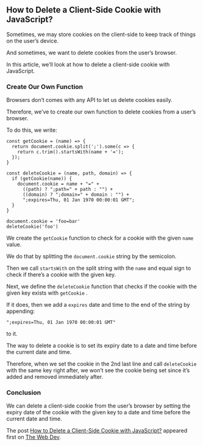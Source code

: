 ## How to Delete a Client-Side Cookie with JavaScript?

Sometimes, we may store cookies on the client-side to keep track of things on the user’s device.

And sometimes, we want to delete cookies from the user’s browser.

In this article, we’ll look at how to delete a client-side cookie with JavaScript.

### Create Our Own Function

Browsers don’t comes with any API to let us delete cookies easily.

Therefore, we’ve to create our own function to delete cookies from a user’s browser.

To do this, we write:

    const getCookie = (name) => {
      return document.cookie.split(';').some(c => {
        return c.trim().startsWith(name + '=');
      });
    }
    
    const deleteCookie = (name, path, domain) => {
      if (getCookie(name)) {
        document.cookie = name + "=" +
          ((path) ? ";path=" + path : "") +
          ((domain) ? ";domain=" + domain : "") +
          ";expires=Thu, 01 Jan 1970 00:00:01 GMT";
      }
    }
    
    document.cookie = 'foo=bar'
    deleteCookie('foo')
    

We create the `getCookie` function to check for a cookie with the given `name` value.

We do that by splitting the `document.cookie` string by the semicolon.

Then we call `startsWith` on the split string with the `name` and equal sign to check if there’s a cookie with the given key.

Next, we define the `deleteCookie` function that checks if the cookie with the given key exists with `getCookie` .

If it does, then we add a `expires` date and time to the end of the string by appending:

    ";expires=Thu, 01 Jan 1970 00:00:01 GMT"
    

to it.

The way to delete a cookie is to set its expiry date to a date and time before the current date and time.

Therefore, when we set the cookie in the 2nd last line and call `deleteCookie` with the same key right after, we won’t see the cookie being set since it’s added and removed immediately after.

### Conclusion

We can delete a client-side cookie from the user’s browser by setting the expiry date of the cookie with the given key to a date and time before the current date and time.

The post [How to Delete a Client-Side Cookie with JavaScript?](https://thewebdev.info/2021/03/16/how-to-delete-a-client-side-cookie-with-javascript/) appeared first on [The Web Dev](https://thewebdev.info).